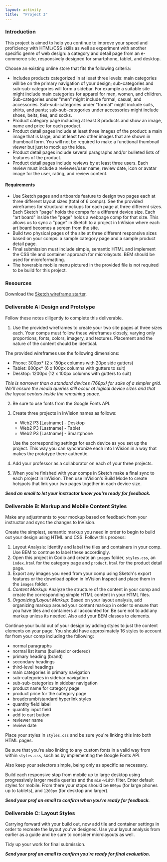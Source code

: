 ```yaml
---
layout: activity
title:  "Project 3"
---
```


### Introduction

This project is aimed to help you continue to improve your speed and proficiency with HTML/CSS skills as well as experiment with another specific genre of web design: a category and detail page from an e-commerce site, responsively designed for smartphone, tablet, and desktop.

Choose an existing online store that fits the following criteria:

* Includes products categorized in at least three levels: main categories will be on the primary navigation of your design; sub-categories and sub-sub-categories will form a sidebar. For example a suitable site might include main categories for apparel for men, women, and children. Sub-categories under "men" might include formal, casual, and accessories. Sub-sub-categories under "formal" might include suits, shirts, and pants; sub-sub-categories under accessories might include shoes, belts, ties, and socks.
* Product category page including at least 8 products and show an image, name and price for each product.
* Product detail pages include at least three images of the product: a main image that is large, and at least two other images that are shown in thumbnail form. You will not be required to make a functional
thumbnail viewer but just to mock up the idea.
* Product detail pages include several paragraphs and/or bulleted lists of features of the product.
* Product detail pages include reviews by at least three users. Each review must include a reviewer/user name, review date, icon or avatar image for the user, rating, and review content.

#### Requirements

* Use Sketch pages and artboards feature to design two pages each at three different layout sizes (total of 6 comps). See the provided wireframes for structural mockups for each page at three different sizes. Each Sketch "page" holds the comps for a different device size. Each "art board" inside the "page" holds a webpage comp for that size.  This allows us to sync a "page" in Sketch to a project in InVision where each art board becomes a screen from the site.
* Build two physical pages of the site at three different responsive sizes based on your comps: a sample category page and a sample product detail page.
* Final submission must include simple, semantic HTML and implement the CSS tile and container approach for microlayouts. BEM should be used for microformatting.
* The hoverable mobile menu pictured in the provided file is not required to be build for this project.

### Resources

Download the [Sketch wireframe starter](/docs/mp2-starter.sketch).

### Deliverable A: Design and Prototype

Follow these notes diligently to complete this deliverable.

1. Use the provided wireframes to create your two site pages at three sizes each. Your comps must follow these wireframes closely, varying only proportions, fonts, colors, imagery, and textures. Placement and the nature of the content should be identical.

  The provided wireframes use the following dimensions:

  * Phone: 300px* (2 x 150px columns with 20px side gutters)
  * Tablet: 600px* (6 x 100px columns with gutters to suit)    
  * Desktop: 1200px (12 x 100px columns with gutters to suit)

  *This is narrower than a standard devices (768px) for sake of a simpler grid. We'll ensure the media queries still occur at logical device sizes and that the layout centers inside the remaining space.*

2. Be sure to use fonts from the Google Fonts API.

3. Create three projects in InVision names as follows:

    * Web2 P3 [Lastname] - Desktop
    * Web2 P3 [Lastname] - Tablet
    * Web2 P3 [Lastname] - Smartphone

    Use the corresponding settings for each device as you set up the project. This way you can synchronize each into InVision in a way that makes the prototype there authentic.

4. Add your professor as a collaborator on each of your three projects.

5. When you're finished with your comps in Sketch make a final sync to each project in InVision. Then use InVision's Build Mode to create hotspots that link your two pages together in each device size.

***Send an email to let your instructor know you're ready for feedback.***

### Deliverable B: Markup and Mobile Content Styles

Make any adjustments to your mockup based on feedback from your instructor and sync the changes to InVision.

Create the simplest, semantic markup you need in order to begin to build out your design using HTML and CSS. Follow this process:

1. Layout Analysis: Identify and label the tiles and containers in your comp. Use BEM to contnue to label these accordingly.
2. Open this project in Codio and create an `images` folder, `styles.css`, an `index.html` for the category page and `product.html` for the product detail page.
3. Export any images you need from your comp using Sketch's export features or the download option in InVision Inspect and place them in the `images` folder.
4. *Content Markup:* Analyze the structure of the content in your comp and create the corresponding simple HTML content in your HTML files.
5. *Organizing/Layout Markup:* Based on your layout analysis, add organizing markup around your content markup in order to ensure that you have tiles and containers all accounted for. Be sure not to add any markup unless its needed. Also add your BEM classes to elements.

Continue your build out of your design by adding styles to just the content elements on your page. You should have approximately 16 styles to account for from your comp including the following:

* normal paragraphs
* normal list items (bulleted or ordered)
* primary heading (brand)
* secondary headings
* third-level headings
* main categories in primary navigation
* sub-categories in sidebar navigation
* sub-sub-categories in sidebar navigation
* product name for category page
* product price for the category page
* breadcrumb/standard hyperlink styles
* quantity field label
* quantity input field
* add to cart button
* reviewer name
* review date

Place your styles in `styles.css` and be sure you're linking this into both HTML pages.

Be sure that you're also linking to any custom fonts in a valid way from within `styles.css`, such as by implementing the Google Fonts API.

Also keep your selectors simple, being only as specific as necessary.

Build each responsive stop from mobile up to large desktop using progressively larger media queries and the `min-width` filter. Enter default styles for mobile. From there your stops should be `600px` (for large phones up to tablets), and `1200px` (for desktop and larger).

***Send your prof an email to confirm when you're ready for feedback.***

### Deliverable C: Layout Styles

Carrying forward with your build out, now add tile and container settings in order to recreate the layout you've designed. Use your layout analysis from earlier as a guide and be sure to consider microlayouts as well.

Tidy up your work for final submission.

***Send your prof an email to confirm you're ready for final evaluation.***
